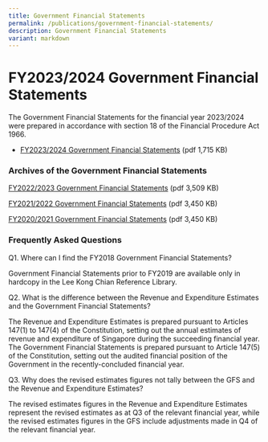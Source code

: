 ```yaml
---
title: Government Financial Statements
permalink: /publications/government-financial-statements/
description: Government Financial Statements
variant: markdown
---
```

FY2023/2024 Government Financial Statements
==============================================

The Government Financial Statements for the financial year 2023/2024 were prepared in accordance with section 18 of the Financial Procedure Act 1966. 


*   [FY2023/2024 Government Financial Statements](/files/Publications/fy2023_government_financial_statements.pdf) (pdf 1,715 KB)

### Archives of the Government Financial Statements

[FY2022/2023 Government Financial Statements](/files/Publications/fy2022-government-financial-statements.pdf) (pdf 3,509 KB)

[FY2021/2022 Government Financial Statements](/files/Publications/FY2021-Government-Financial-Statements.pdf) (pdf 3,450 KB)

[FY2020/2021 Government Financial Statements](/files/Publications/FY2020-Government-Financial-Statements.pdf) (pdf 3,450 KB)


### Frequently Asked Questions

Q1. Where can I find the FY2018 Government Financial Statements?

Government Financial Statements prior to FY2019 are available only in hardcopy in the Lee Kong Chian Reference Library.

Q2. What is the difference between the Revenue and Expenditure Estimates and the Government Financial Statements?

The Revenue and Expenditure Estimates is prepared pursuant to Articles 147(1) to 147(4) of the Constitution, setting out the annual estimates of revenue and expenditure of Singapore during the succeeding financial year. The Government Financial Statements is prepared pursuant to Article 147(5) of the Constitution, setting out the audited financial position of the Government in the recently-concluded financial year.

Q3. Why does the revised estimates figures not tally between the GFS and the Revenue and Expenditure Estimates?

The revised estimates figures in the Revenue and Expenditure Estimates represent the revised estimates as at Q3 of the relevant financial year, while the revised estimates figures in the GFS include adjustments made in Q4 of the relevant financial year.